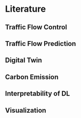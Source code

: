 # Literature

## Traffic Flow Control

## Traffic Flow Prediction

## Digital Twin

## Carbon Emission

## Interpretability of DL

## Visualization
